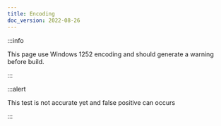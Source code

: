 ```yaml
---
title: Encoding
doc_version: 2022-08-26
---
```


:::info

This page use Windows 1252 encoding and should generate a warning before build.

:::

:::alert

This test is not accurate yet and false positive can occurs

:::
